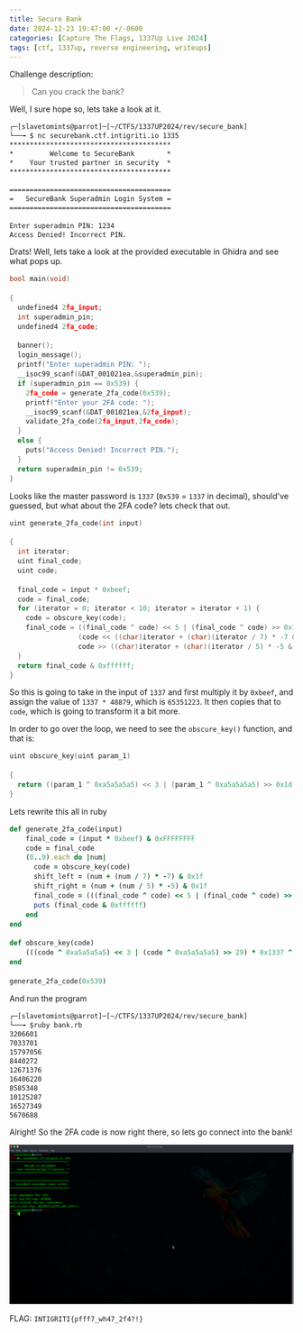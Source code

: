 ```yaml
---
title: Secure Bank
date: 2024-12-23 19:47:00 +/-0600
categories: [Capture The Flags, 1337Up Live 2024]
tags: [ctf, 1337up, reverse engineering, writeups]
---
```


Challenge description:

> Can you crack the bank?


Well, I sure hope so, lets take a look at it.

```terminal
┌─[slavetomints@parrot]─[~/CTFS/1337UP2024/rev/secure_bank]
└──╼ $ nc securebank.ctf.intigriti.io 1335 
****************************************
*         Welcome to SecureBank        *
*    Your trusted partner in security  *
****************************************

========================================
=   SecureBank Superadmin Login System =
========================================

Enter superadmin PIN: 1234
Access Denied! Incorrect PIN.
```

Drats! Well, lets take a look at the provided executable in Ghidra and see what pops up. 

```c
bool main(void)

{
  undefined4 2fa_input;
  int superadmin_pin;
  undefined4 2fa_code;
  
  banner();
  login_message();
  printf("Enter superadmin PIN: ");
  __isoc99_scanf(&DAT_001021ea,&superadmin_pin);
  if (superadmin_pin == 0x539) {
    2fa_code = generate_2fa_code(0x539);
    printf("Enter your 2FA code: ");
    __isoc99_scanf(&DAT_001021ea,&2fa_input);
    validate_2fa_code(2fa_input,2fa_code);
  }
  else {
    puts("Access Denied! Incorrect PIN.");
  }
  return superadmin_pin != 0x539;
}
```

Looks like the master password is `1337` (`0x539` = `1337` in decimal), should've guessed, but what about the 2FA code? lets check that out.

```c
uint generate_2fa_code(int input)

{
  int iterator;
  uint final_code;
  uint code;
  
  final_code = input * 0xbeef;
  code = final_code;
  for (iterator = 0; iterator < 10; iterator = iterator + 1) {
    code = obscure_key(code);
    final_code = ((final_code ^ code) << 5 | (final_code ^ code) >> 0x1b) +
                 (code << ((char)iterator + (char)(iterator / 7) * -7 & 0x1fU) ^
                 code >> ((char)iterator + (char)(iterator / 5) * -5 & 0x1fU));
  }
  return final_code & 0xffffff;
}
```

So this is going to take in the input of `1337` and first multiply it by `0xbeef`, and assign the value of `1337 * 48879`, which is `65351223`. It then copies that to `code`, which is going to transform it a bit more. 

In order to go over the loop, we need to see the `obscure_key()` function, and that is:
```c
uint obscure_key(uint param_1)

{
  return ((param_1 ^ 0xa5a5a5a5) << 3 | (param_1 ^ 0xa5a5a5a5) >> 0x1d) * 0x1337 ^ 0x5a5a5a5a;
}
```

Lets rewrite this all in ruby

```ruby
def generate_2fa_code(input)
    final_code = (input * 0xbeef) & 0xFFFFFFFF
    code = final_code
    (0..9).each do |num|
      code = obscure_key(code)
      shift_left = (num + (num / 7) * -7) & 0x1f
      shift_right = (num + (num / 5) * -5) & 0x1f
      final_code = (((final_code ^ code) << 5 | (final_code ^ code) >> 27) + ((code << shift_left) ^ (code >> shift_right))) & 0xFFFFFFFF
      puts (final_code & 0xffffff)
    end
end

def obscure_key(code)
    (((code ^ 0xa5a5a5a5) << 3 | (code ^ 0xa5a5a5a5) >> 29) * 0x1337 ^ 0x5a5a5a5a) & 0xFFFFFFFF
end

generate_2fa_code(0x539)

```

And run the program

```terminal
┌─[slavetomints@parrot]─[~/CTFS/1337UP2024/rev/secure_bank]
└──╼ $ruby bank.rb 
3206601
7033701
15797056
8440272
12671376
16406220
8585348
10125287
16527349
5670688
```

Alright! So the 2FA code is now right there, so lets go connect into the bank!

![money!](/assets/img/1337up-2024/secure-bank/image1.png)

FLAG: `INTIGRITI{pfff7_wh47_2f4?!}`
